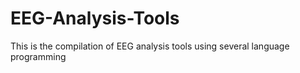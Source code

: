 # EEG-Analysis-Tools
This is the compilation of EEG analysis tools using several language programming
